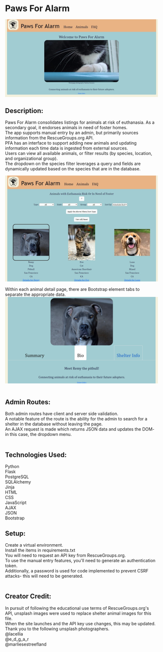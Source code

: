 # Paws For Alarm 
![alt text](pfareadme.jpg)


## Description:
Paws For Alarm consolidates listings for animals at risk of euthanasia. As a secondary goal, it endorses animals in need of foster homes. <br>
The app supports manual entry by an admin, but primarily sources information from the RescueGroups.org API.<br>
PFA has an interface to support adding new animals and updating information each time data is ingested from external sources.<br>
Users can view all available animals, or filter results (by species, location, and organizational group).<br>
The dropdown on the species filter leverages a query and fields are dynamically updated based on the species that are in the database.<br>

![alt text](pfareadme1-alt.jpg) <br>

Within each animal detail page, there are Bootstrap element tabs to separate the appropriate data. <br>
![alt text](pfareadme3.jpg) <br>
<br>

## Admin Routes:
Both admin routes have client and server side validation.<br>
A notable feature of the route is the ability for the admin to search for a shelter in the database without leaving the page.<br>
An AJAX request is made which returns JSON data and updates the DOM- in this case, the dropdown menu.<br><br>

## Technologies Used:
Python<br>
Flask<br>
PostgreSQL<br>
SQLAlchemy<br>
Jinja <br>
HTML<br>
CSS<br>
JavaScript<br>
AJAX<br>
JSON<br>
Bootstrap<br>

## Setup:
Create a virtual environment. <br>
Install the items in requirements.txt <br>
You will need to request an API key from RescueGroups.org.<br>
To use the manual entry features, you'll need to generate an authentication token.<br>
Additionally, a password is used for code implemented to prevent CSRF attacks- this will need to be generated.<br><br>


## Creator Credit:<br>
In pursuit of following the educational use terms of RescueGroups.org's API, unsplash images were used to replace shelter animal images for this file.<br>
When the site launches and the API key use changes, this may be updated.<br>
Thank you to the following unsplash photographers.<br>
@lacellia<br>
@e_d_g_a_r<br>
@marliesestreefland<br>